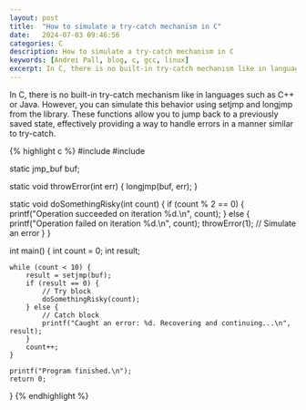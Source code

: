 ```yaml
---
layout: post
title:  "How to simulate a try-catch mechanism in C"
date:   2024-07-03 09:46:56
categories: C
description: How to simulate a try-catch mechanism in C
keywords: [Andrei Pall, blog, c, gcc, linux]
excerpt: In C, there is no built-in try-catch mechanism like in languages such as C++ or Java. However, you can simulate this behavior using setjmp and longjmp
---
```

<p>In C, there is no built-in try-catch mechanism like in languages such as C++ or Java. However, you can simulate this behavior using setjmp and longjmp from the <setjmp.h> library. These functions allow you to jump back to a previously saved state, effectively providing a way to handle errors in a manner similar to try-catch.</p>
{% highlight c %}
#include <stdio.h>
#include <setjmp.h>

static jmp_buf buf;

static void throwError(int err) {
    longjmp(buf, err);
}

static void doSomethingRisky(int count) {
    if (count % 2 == 0) {
        printf("Operation succeeded on iteration %d.\n", count);
    } else {
        printf("Operation failed on iteration %d.\n", count);
        throwError(1); // Simulate an error
    }
}

int main() {
    int count = 0;
    int result;

    while (count < 10) {
        result = setjmp(buf);
        if (result == 0) {
            // Try block
            doSomethingRisky(count);
        } else {
            // Catch block
            printf("Caught an error: %d. Recovering and continuing...\n", result);
        }
        count++;
    }

    printf("Program finished.\n");
    return 0;
}
{% endhighlight %}
